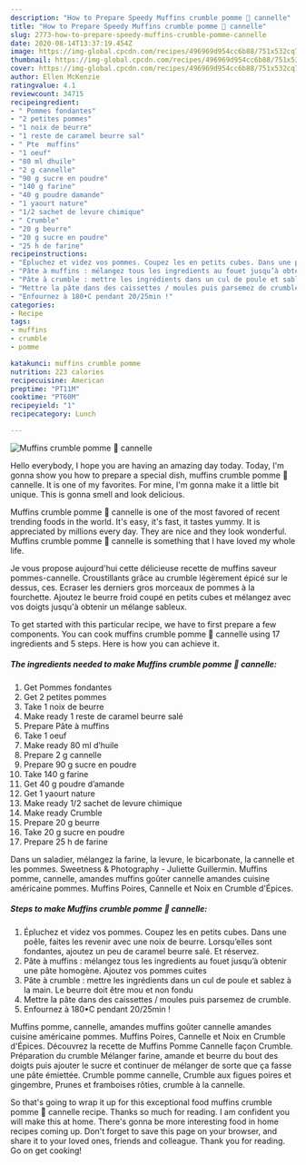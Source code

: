 ```yaml
---
description: "How to Prepare Speedy Muffins crumble pomme 🍎 cannelle"
title: "How to Prepare Speedy Muffins crumble pomme 🍎 cannelle"
slug: 2773-how-to-prepare-speedy-muffins-crumble-pomme-cannelle
date: 2020-08-14T13:37:19.454Z
image: https://img-global.cpcdn.com/recipes/496969d954cc6b88/751x532cq70/muffins-crumble-pomme-🍎-cannelle-photo-principale-de-la-recette.jpg
thumbnail: https://img-global.cpcdn.com/recipes/496969d954cc6b88/751x532cq70/muffins-crumble-pomme-🍎-cannelle-photo-principale-de-la-recette.jpg
cover: https://img-global.cpcdn.com/recipes/496969d954cc6b88/751x532cq70/muffins-crumble-pomme-🍎-cannelle-photo-principale-de-la-recette.jpg
author: Ellen McKenzie
ratingvalue: 4.1
reviewcount: 34715
recipeingredient:
- " Pommes fondantes"
- "2 petites pommes"
- "1 noix de beurre"
- "1 reste de caramel beurre sal"
- " Pte  muffins"
- "1 oeuf"
- "80 ml dhuile"
- "2 g cannelle"
- "90 g sucre en poudre"
- "140 g farine"
- "40 g poudre damande"
- "1 yaourt nature"
- "1/2 sachet de levure chimique"
- " Crumble"
- "20 g beurre"
- "20 g sucre en poudre"
- "25 h de farine"
recipeinstructions:
- "Épluchez et videz vos pommes. Coupez les en petits cubes. Dans une poêle, faites les revenir avec une noix de beurre. Lorsqu’elles sont fondantes, ajoutez un peu de caramel beurre salé. Et réservez."
- "Pâte à muffins : mélangez tous les ingredients au fouet jusqu’à obtenir une pâte homogène. Ajoutez vos pommes cuites"
- "Pâte à crumble : mettre les ingrédients dans un cul de poule et sablez à la main. Le beurre doit être mou et non fondu"
- "Mettre la pâte dans des caissettes / moules puis parsemez de crumble."
- "Enfournez à 180•C pendant 20/25min !"
categories:
- Recipe
tags:
- muffins
- crumble
- pomme

katakunci: muffins crumble pomme 
nutrition: 223 calories
recipecuisine: American
preptime: "PT11M"
cooktime: "PT60M"
recipeyield: "1"
recipecategory: Lunch

---
```



![Muffins crumble pomme 🍎 cannelle](https://img-global.cpcdn.com/recipes/496969d954cc6b88/751x532cq70/muffins-crumble-pomme-🍎-cannelle-photo-principale-de-la-recette.jpg)

Hello everybody, I hope you are having an amazing day today. Today, I'm gonna show you how to prepare a special dish, muffins crumble pomme 🍎 cannelle. It is one of my favorites. For mine, I'm gonna make it a little bit unique. This is gonna smell and look delicious.

Muffins crumble pomme 🍎 cannelle is one of the most favored of recent trending foods in the world. It's easy, it's fast, it tastes yummy. It is appreciated by millions every day. They are nice and they look wonderful. Muffins crumble pomme 🍎 cannelle is something that I have loved my whole life.

Je vous propose aujourd&#39;hui cette délicieuse recette de muffins saveur pommes-cannelle. Croustillants grâce au crumble légèrement épicé sur le dessus, ces. Ecraser les derniers gros morceaux de pommes à la fourchette. Ajoutez le beurre froid coupé en petits cubes et mélangez avec vos doigts jusqu&#39;à obtenir un mélange sableux.


To get started with this particular recipe, we have to first prepare a few components. You can cook muffins crumble pomme 🍎 cannelle using 17 ingredients and 5 steps. Here is how you can achieve it.

<!--inarticleads1-->

##### The ingredients needed to make Muffins crumble pomme 🍎 cannelle:

1. Get  Pommes fondantes
1. Get 2 petites pommes
1. Take 1 noix de beurre
1. Make ready 1 reste de caramel beurre salé
1. Prepare  Pâte à muffins
1. Take 1 oeuf
1. Make ready 80 ml d’huile
1. Prepare 2 g cannelle
1. Prepare 90 g sucre en poudre
1. Take 140 g farine
1. Get 40 g poudre d’amande
1. Get 1 yaourt nature
1. Make ready 1/2 sachet de levure chimique
1. Make ready  Crumble
1. Prepare 20 g beurre
1. Take 20 g sucre en poudre
1. Prepare 25 h de farine


Dans un saladier, mélangez la farine, la levure, le bicarbonate, la cannelle et les pommes. Sweetness &amp; Photography - Juliette Guillermin. Muffins pomme, cannelle, amandes muffins goûter cannelle amandes cuisine américaine pommes. Muffins Poires, Cannelle et Noix en Crumble d&#39;Épices. 

<!--inarticleads2-->

##### Steps to make Muffins crumble pomme 🍎 cannelle:

1. Épluchez et videz vos pommes. Coupez les en petits cubes. Dans une poêle, faites les revenir avec une noix de beurre. Lorsqu’elles sont fondantes, ajoutez un peu de caramel beurre salé. Et réservez.
1. Pâte à muffins : mélangez tous les ingredients au fouet jusqu’à obtenir une pâte homogène. Ajoutez vos pommes cuites
1. Pâte à crumble : mettre les ingrédients dans un cul de poule et sablez à la main. Le beurre doit être mou et non fondu
1. Mettre la pâte dans des caissettes / moules puis parsemez de crumble.
1. Enfournez à 180•C pendant 20/25min !


Muffins pomme, cannelle, amandes muffins goûter cannelle amandes cuisine américaine pommes. Muffins Poires, Cannelle et Noix en Crumble d&#39;Épices. Découvrez la recette de Muffins Pomme Cannelle façon Crumble. Préparation du crumble Mélanger farine, amande et beurre du bout des doigts puis ajouter le sucre et continuer de mélanger de sorte que ça fasse une pâte émiettée. Crumble pomme cannelle, Crumble aux figues poires et gingembre, Prunes et framboises rôties, crumble à la cannelle. 

So that's going to wrap it up for this exceptional food muffins crumble pomme 🍎 cannelle recipe. Thanks so much for reading. I am confident you will make this at home. There's gonna be more interesting food in home recipes coming up. Don't forget to save this page on your browser, and share it to your loved ones, friends and colleague. Thank you for reading. Go on get cooking!

